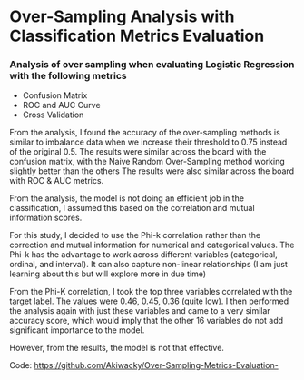 # Over-Sampling Analysis with Classification Metrics Evaluation

### Analysis of over sampling when evaluating Logistic Regression with the following metrics 

* Confusion Matrix 
* ROC and AUC Curve 
* Cross Validation 

From the analysis, I found the accuracy of the over-sampling methods is similar to imbalance data when we increase their threshold to 0.75 instead of the original 0.5.
The results were similar across the board with the confusion matrix, with the Naive Random Over-Sampling method working slightly better than the others 
The results were also similar across the board with ROC & AUC metrics. 

From the analysis, the model is not doing an efficient job in the classification, I assumed this based on the correlation and mutual information scores. 

For this study, I decided to use the Phi-k correlation rather than the correction and mutual information for numerical and categorical values. The Phi-k has the advantage to work across different variables (categorical, ordinal, and interval). It can also capture non-linear relationships (I am just learning about this but will explore more in due time) 

From the Phi-K correlation, I took the top three variables correlated with the target label. The values were 0.46, 0.45, 0.36 (quite low).
I then performed the analysis again with just these variables and came to a very similar accuracy score, which would imply that the other 16 variables do not add significant importance to the model. 

However,  from the results, the model is not that effective.


Code: https://github.com/Akiwacky/Over-Sampling-Metrics-Evaluation-
